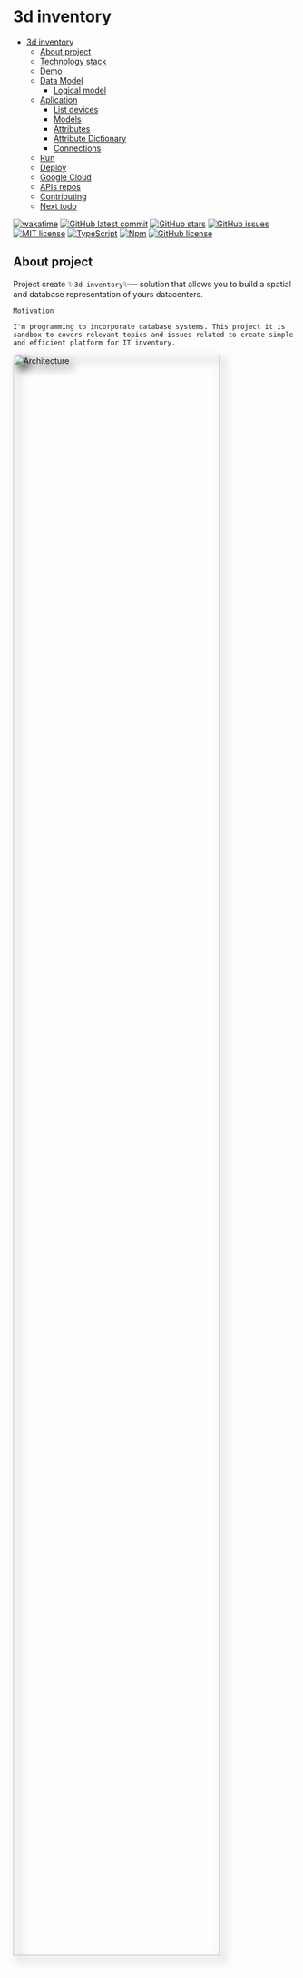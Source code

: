 # 3d inventory

- [3d inventory](#3d-inventory)
  - [About project](#about-project)
  - [Technology stack](#technology-stack)
  - [Demo](#demo)
  - [Data Model](#data-model)
    - [Logical model](#logical-model)
  - [Aplication](#aplication)
    - [List devices](#list-devices)
    - [Models](#models)
    - [Attributes](#attributes)
    - [Attribute Dictionary](#attribute-dictionary)
    - [Connections](#connections)
  - [Run](#run)
  - [Deploy](#deploy)
  - [Google Cloud](#google-cloud)
  - [APIs repos](#apis-repos)
  - [Contributing](#contributing)
  - [Next todo](#next-todo)

[![wakatime](https://wakatime.com/badge/user/3bbeedbe-0c6a-4a01-b3cd-a85d319a03bf/project/018c62ce-6164-4200-bca9-be53af7f6d80.svg)](https://wakatime.com/badge/user/3bbeedbe-0c6a-4a01-b3cd-a85d319a03bf/project/018c62ce-6164-4200-bca9-be53af7f6d80) [![GitHub latest commit](https://badgen.net/github/last-commit/karol-preiskorn/3d-inventory-angular-ui)](https://GitHub.com/karol-preiskorn/3d-inventory-angular-ui/commit/) [![GitHub stars](https://img.shields.io/github/stars/karol-preiskorn/3d-inventory-angular-ui.svg?style=social&label=Star&maxAge=2592000)](https://GitHub.com/karol-preiskorn/3d-inventory-angular-ui/stargazers/) [![GitHub issues](https://img.shields.io/github/issues/karol-preiskorn/3d-inventory-angular-ui.svg)](https://GitHub.com/karol-preiskorn/3d-inventory-angular-ui/issues/)
[![MIT license](https://img.shields.io/badge/License-MIT-blue.svg)](https://lbesson.mit-license.org/) [![TypeScript](https://img.shields.io/badge/--3178C6?logo=typescript&logoColor=ffffff)](https://www.typescriptlang.org/) [![Npm](https://badgen.net/badge/icon/npm?icon=npm&label)](https://https://npmjs.com/) [![GitHub license](https://badgen.net/github/license/karol-preiskorn/3d-inventory-angular-ui)](https://github.com/karol-preiskorn/3d-inventory-angular-ui/blob/master/LICENSE)

## About project

Project create ✨`3d inventory`✨— solution that allows you to build a spatial and database representation of yours datacenters.

    Motivation

    I'm programming to incorporate database systems. This project it is sandbox to covers relevant topics and issues related to create simple and efficient platform for IT inventory.

<img title="Architecture" src="src/assets/architecture.drawio.png" style="filter: drop-shadow(8px 8px 8px black); border-radius: 1%; margin-bottom: 16px" width="85%">

Project contain three repos:

- ⚓ https://github.com/karol-preiskorn/3d-inventory-angular-ui
- ⚓ https://github.com/karol-preiskorn/3d-inventory-mongo-api
- ⚓ https://github.com/karol-preiskorn/3d-inventory-oracle-api

## Technology stack

- `Angular` 17+ - as a Corp framework.
- `Bootstrap` 5.3+ - logic for insert `UI` data
- `tree.js` 163+ - as best graph framework.
- `MongoAtlas`|`Oracle` - I want in this project try different solution and different data structure and storage datamodels relational and noSQL.
- `REST` - prepared `API` in use in `Swagger`.
- `Podman` --> `Google Cloud` as containers

## Demo

Demo `3d inventory` use `Angular` and `three.js` framework for graphics representation.

[<img title="3-d inventory the video" src="src/assets/img/3d-inventory-demo.png" style="filter: drop-shadow(8px 8px 8px black); border-radius: 1%;" width="85%"/>](https://youtu.be/rNOxpZ0ti1Q '3-d inventory the video')

This project build from this example contain `three.js` in `Angular` [Tutorial to render 3D 3d in Angular + Three.js](https://srivastavaanurag79.medium.com/hello-3d-your-first-three-js-scene-in-angular-176c44b9c6c0).

## Data Model

This is implementation parametric generic attribute class. All attributes for `Devices`, `Models` and `Connections` are stored in this model.

Parameters types are defined in `Attribute Dictionary`.

In `Attributes` are stored values defined in `Attributes Dictionary` for `Devices`, `Model` and `Connections`. `Attributes Dictionary` are defined for specyfice parameters this entities.

### Logical model

Relational data model is maped to noSQL model im MondoDb.

<img title="Logical model" src="src/assets/3d-inventory.png" style="filter: drop-shadow(0 0 1rem black); border-radius: 1%;" width="85%"/>

## Aplication

### List devices

<img title="List devices" src="src/assets/img/Screenshot%202023-07-14%20at%2008-48-50%203d%20inventory-watermark.png" style="filter: drop-shadow(0 0 1rem black); border-radius: 1%;" width="80%"/>

### Models

<img title="Models" src="src/assets/img/Screenshot%202023-07-14%20at%2008-49-31%203d%20inventory-watermark.png" style="filter: drop-shadow(0 0 1rem black); border-radius: 1%;" width="80%"/>

### Attributes

<img title="Attributes" src="src/assets/img/Screenshot%202023-07-14%20at%2008-49-42%203d%20inventory-watermark.png" style="filter: drop-shadow(0 0 1rem black); border-radius: 1%;" width="80%"/>

### Attribute Dictionary

<img title="Attribute Dictionary" src="src/assets/img/Screenshot%202023-07-14%20at%2008-49-51%203d%20inventory-watermark.png" style="filter: drop-shadow(0 0 1rem black); border-radius: 1%;" width="80%"/>

### Connections

<img title="Connections" src="src/assets/img/Screenshot%202023-07-14%20at%2008-50-00%203d%20inventory-watermark.png" style="filter: drop-shadow(0 0 1rem black); border-radius: 1%;" width="80%"/>

## Run

```bash
git clone https://github.com/karol-preiskorn/3d-inventory-angular-ui.git
cd 3d-inventory-angular-ui
npm install
npm run start
```

or run separately `json-server` and `ui`

```bash
npm run start:json-server
npm run start:ng
```

Goto in browser http://localhost:4200

## Deploy

<https://angular.io/guide/deployment>

Build in first terminal: `ng build --watch` in npm alias:

```bash
npm run build
```

## Google Cloud

tbc

## APIs repos

- Oracle [3d-inventory-oracle-api](https://github.com/karol-preiskorn/3d-inventory-oracle-api)
- Mongo Atlas ✨ [3d-inventory-mongo-api](https://github.com/karol-preiskorn/3d-inventory-mongo-api)

## Contributing

Pull requests are welcome. For major changes, please open an [issue](https://github.com/karol-preiskorn/3d-inventory-angular-ui/issues/new) first to discuss what you would like to change.
Please make sure to update tests as appropriate.
Not forget about [code guide-lines](https://github.com/Microsoft/TypeScript/wiki/Coding-guidelines).

## Next todo

- [ ] connection between showing 3d and defined devices.
- [x] build interfance to Mongo Atlas
- [x] Set position and model in data ans show this data in `3d`.
- [ ] Show attributes of `DEVICES`, `MODELS` and `CONNECTIONS`. Waiting for MongoDB|Oracle API.
- [x] Generate `FLOOR`
- [ ] as array of square (x, y, h)
- [x] Use `Mongo` to strore `JSON` data. (starting)
- [x] `Docker` -> serve application in `Github Pages` --> `AWS EC2`
- [ ] Use Dev container in `GitHub` for development.
- [ ] Recognize `Grunt`/`Glup` to `CI`/`DI` use in this project.
- [x] Add actual tasks form `GitHub` during build in README.md.
- [x] Add light/dark theme switch in `UI`
- [ ] Use <https://formly.dev/> ?
- [ ] Create blog on GitHub Pages or use <https://ultimasolution.pl>
